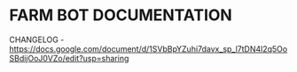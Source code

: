 # FARM BOT DOCUMENTATION

CHANGELOG - https://docs.google.com/document/d/1SVbBpYZuhi7davx_sp_l7tDN4l2q5OoSBdijOoJ0VZo/edit?usp=sharing
